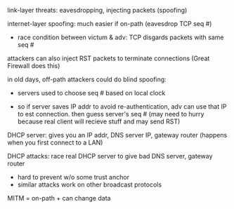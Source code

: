 link-layer threats: eavesdropping, injecting packets (spoofing)

internet-layer spoofing: much easier if on-path (eavesdrop TCP seq #)

- race condition between victum & adv: TCP disgards packets with same seq #

attackers can also inject RST packets to terminate connections (Great Firewall does this)

in old days, off-path attackers could do blind spoofing:

- servers used to choose seq # based on local clock

- so if server saves IP addr to avoid re-authentication, adv can use that IP to est connection. then guess server's seq # (may need to hurry because real client will recieve stuff and may send RST)

DHCP server: gives you an IP addr, DNS server IP, gateway router (happens when you first connect to a LAN)

DHCP attacks: race real DHCP server to give bad DNS server, gateway router

- hard to prevent w/o some trust anchor
- similar attacks work on other broadcast protocols

MITM = on-path + can change data
